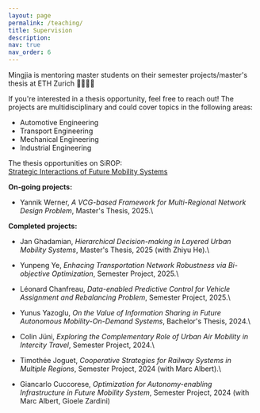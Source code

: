 ```yaml
---
layout: page
permalink: /teaching/
title: Supervision
description: 
nav: true
nav_order: 6
---
```


Mingjia is mentoring master students on their semester projects/master's thesis at ETH Zurich :woman_student::man_student:

If you're interested in a thesis opportunity, feel free to reach out! The projects are multidisciplinary and could cover topics in the following areas:
* Automotive Engineering
* Transport Engineering
* Mechanical Engineering
* Industrial Engineering

The thesis opportunities on SiROP: \
[Strategic Interactions of Future Mobility Systems](https://sirop.org/app/c62b4682-d2f1-460b-969c-6b739c36e6ea?_s=TwYdU2RY4vlQor-1&_k=TWKCQtaf6fBs5Xu6&4)


 **On-going projects:**
* Yannik Werner, _A VCG-based Framework for Multi-Regional Network Design Problem_, Master's Thesis, 2025.\
<!-- 
<small> Keywords: Vickery-Clarke-Groves (VCG) mechanism, Hierarchical multi-agent system,  Investment allocation.</small>
 -->

**Completed projects:**

* Jan Ghadamian, _Hierarchical Decision-making in Layered Urban Mobility Systems_, Master's Thesis, 2025 (with Zhiyu He).\
<!-- 
<small> Keywords: Multi-leader multi-follower stackelberg game, Model-free optimization.</small>
-->
* Yunpeng Ye, _Enhacing Transportation Network Robustness via Bi-objective Optimization_,   Semester Project, 2025.\
<!-- 
<small> 
Keywords: Graph theory, Network robustness, Optimization.
</small>
-->
* Léonard Chanfreau, _Data-enabled Predictive Control for Vehicle Assignment and Rebalancing Problem_, Semester Project, 2025.\
<!-- 
<small> 
Keywords: Data-driven MPC,  Mobility-on-Demand.
</small>
-->
* Yunus Yazoglu, _On the Value of Information Sharing in Future Autonomous Mobility-On-Demand Systems_, Bachelor's Thesis, 2024.\
<!-- 
<small> 
Keywords: Information Sharing, Vehicle rebalancing, Multi-agent environment.
</small>
-->
* Colin Jüni, _Exploring the Complementary Role of Urban Air Mobility in Intercity Travel_, Semester Project, 2024.\
<!-- 
<small> 
Keywords: Model predictive control, Urban air mobility, Transportation disruption.
</small>
-->
* Timothée Joguet, _Cooperative Strategies for Railway Systems in Multiple Regions_, Semester Project, 2024 (with Marc Albert).\
<!-- 
<small>
Keywords: Game theory, Network design problem.
</small>
-->
* Giancarlo Cuccorese, _Optimization for Autonomy-enabling Infrastructure in Future Mobility System_, Semester Project, 2024  (with Marc Albert, Gioele Zardini)
<!-- 
<small>
 Co-supervisor: Marc Albert, Gioele Zardini\
 Title: Optimization for Autonomy-enabling Infrastructure in Future Mobility System\
 Keywords: Network flow optimization, Autonomy-enabling infrastrcutre allocation.
</small>
-->
